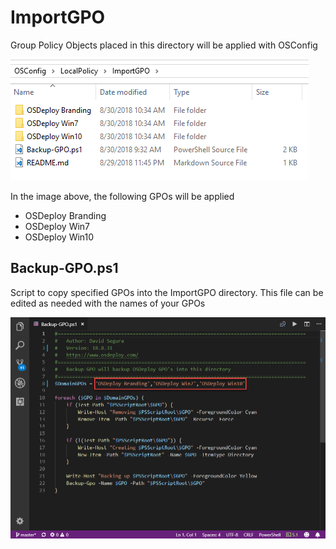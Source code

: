 # ImportGPO

Group Policy Objects placed in this directory will be applied with OSConfig

![](../../../.gitbook/assets/2018-08-31_11-18-46.png)

In the image above, the following GPOs will be applied

* OSDeploy Branding
* OSDeploy Win7
* OSDeploy Win10

## Backup-GPO.ps1

Script to copy specified GPOs into the ImportGPO directory.  This file can be edited as needed with the names of your GPOs

![](../../../.gitbook/assets/2018-08-31_11-21-32.png)


